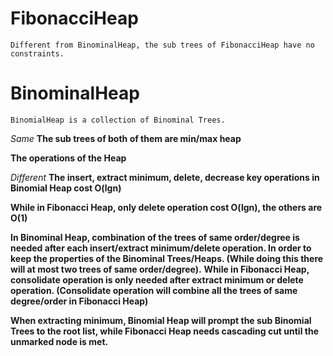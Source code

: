 
# FibonacciHeap
    Different from BinominalHeap, the sub trees of FibonacciHeap have no constraints.
# BinominalHeap
    BinomialHeap is a collection of Binominal Trees.

_Same_ 
**The sub trees of both of them are min/max heap**

**The operations of the Heap**

_Different_
**The insert, extract minimum, delete, decrease key operations in Binomial Heap cost O(lgn)**

**While in Fibonacci Heap, only delete operation cost O(lgn), the others are O(1)**

**In Binominal Heap, combination of the trees of same order/degree is needed after each insert/extract minimum/delete operation. 
In order to keep the properties of the Binominal Trees/Heaps. (While doing this there will at most two trees of same order/degree).**
**While in Fibonacci Heap, consolidate operation is only needed after extract minimum or delete operation. (Consolidate operation will combine
all the trees of same degree/order in Fibonacci Heap)**

**When extracting minimum, Binomial Heap will prompt the sub Binomial Trees to the root list, while Fibonacci Heap needs cascading cut until the unmarked node is met.**



    

